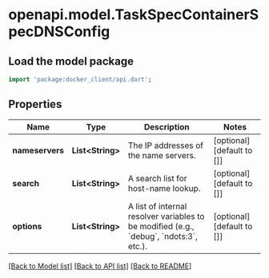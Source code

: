 # openapi.model.TaskSpecContainerSpecDNSConfig

## Load the model package
```dart
import 'package:docker_client/api.dart';
```

## Properties
Name | Type | Description | Notes
------------ | ------------- | ------------- | -------------
**nameservers** | **List&lt;String&gt;** | The IP addresses of the name servers. | [optional] [default to []]
**search** | **List&lt;String&gt;** | A search list for host-name lookup. | [optional] [default to []]
**options** | **List&lt;String&gt;** | A list of internal resolver variables to be modified (e.g., &#x60;debug&#x60;, &#x60;ndots:3&#x60;, etc.).  | [optional] [default to []]

[[Back to Model list]](../README.md#documentation-for-models) [[Back to API list]](../README.md#documentation-for-api-endpoints) [[Back to README]](../README.md)


